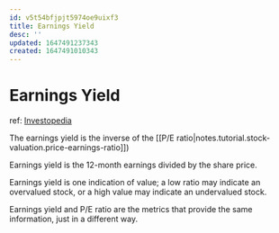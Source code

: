 ```yaml
---
id: v5t54bfjpjt5974oe9uixf3
title: Earnings Yield
desc: ''
updated: 1647491237343
created: 1647491010343
---
```

# Earnings Yield
ref: [Investopedia](https://www.investopedia.com/terms/e/earningsyield.asp)

The earnings yield is the inverse of the [[P/E ratio|notes.tutorial.stock-valuation.price-earnings-ratio]])  

Earnings yield is the 12-month earnings divided by the share price.

Earnings yield is one indication of value; a low ratio may indicate an overvalued stock, or a high value may indicate an undervalued stock.

Earnings yield and P/E ratio are the metrics that provide the same information, just in a different way.